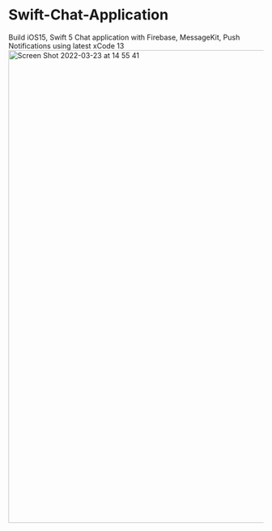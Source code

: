 # Swift-Chat-Application
Build iOS15, Swift 5 Chat application with Firebase, MessageKit, Push Notifications using latest xCode 13
<img width="936" alt="Screen Shot 2022-03-23 at 14 55 41" src="https://user-images.githubusercontent.com/9380512/159693706-e1e21b56-ee4f-4054-9a59-a548caf5b498.png">
